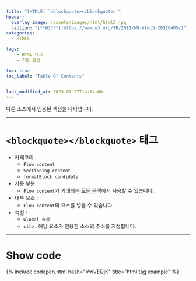 ```yaml
---
title: "[HTML5] `<blockquote></blockquote>`"
header:
  overlay_image: /assets/images/html/html5.jpg
  caption: "[**W3C**](https://www.w3.org/TR/2011/WD-html5-20110405/)"
categories:
  - HTML5

tags:
    - HTML 태그
    - 기본 문법

toc: true
toc_label: "Table Of Contents"


last_modified_at: 2023-07-27T14:14:00
---
```


다른 소스에서 인용된 섹션을 나타냅니다.

---

# `<blockquote></blockquote>` 태그

- 카테고리 : 
  - `Flow content`
  - `Sectioning content`
  - `formatBlock candidate`
- 사용 부분 : 
  - `Flow content`가 기대되는 모든 문맥에서 사용할 수 있습니다.
- 내부 요소 : 
  - `Flow content`의 요소를 넣을 수 있습니다.
- 속성 : 
  - `Global 속성`
  - `cite` : 해당 요소가 인용한 소스의 주소를 지정합니다.

---

# Show code
{% include codepen.html hash="VwVEQjK" title="html tag example" %}